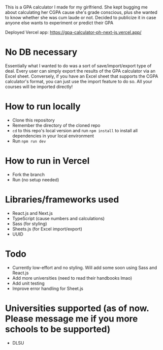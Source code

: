 This is a GPA calculator I made for my girlfriend. She kept bugging me about calculating her CGPA cause she's grade conscious, plus she wanted to know whether she was cum laude or not. Decided to publicize it in case anyone else wants to experiment or predict their GPA

Deployed Vercel app: https://gpa-calculator-ph-next-js.vercel.app/

# No DB necessary
Essentially what I wanted to do was a sort of save/import/export type of deal. Every user can simply export the results of the GPA calculator via an Excel sheet. Conversely, if you have an Excel sheet that supports the CGPA calculator's format, you can just use the import feature to do so. All your courses will be imported directly!

# How to run locally
- Clone this repository
- Remember the directory of the cloned repo
- `cd` to this repo's local version and run `npm install` to install all dependencies in your local environment
- Run `npm run dev`

# How to run in Vercel
- Fork the branch
- Run (no setup needed)

# Libraries/frameworks used
- React.js and Next.js
- TypeScript (cause numbers and calculations)
- Sass (for styling)
- Sheets.js (for Excel import/export)
- UUID

# Todo
- Currently low-effort and no styling. Will add some soon using Sass and React.js
- Add more universities (need to read their handbooks lmao)
- Add unit testing
- Improve error handling for Sheet.js

# Universities supported (as of now. Please message me if you more schools to be supported)
- DLSU

